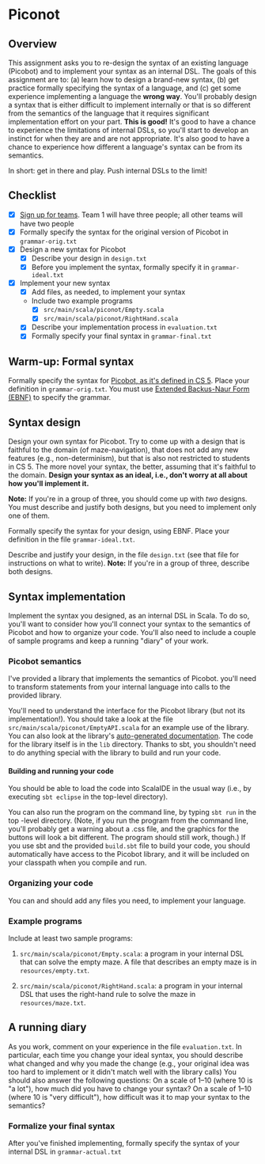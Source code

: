 
[Picobot]: https://www.cs.hmc.edu/twiki/bin/view/CS5/PicobotProgrammingGold
[EBNF]: http://en.wikipedia.org/wiki/Extended_Backus%E2%80%93Naur_Form
[Teams]: https://github.com/hmc-cs111-fall2014/piconot/wiki/Team-sign-ups
[API]: http://www.cs.hmc.edu/cs111/picolib/index.html#package

# Piconot

## Overview

This assignment asks you to re-design the syntax of an existing language
(Picobot) and to implement your syntax as an internal DSL. The goals of
this assignment are to: (a) learn how to design a brand-new syntax, (b) get
practice formally specifying the syntax of a language, and (c) get some
experience implementing a language the **wrong way**. You'll probably design a
syntax that is either difficult to implement internally or that is so different
from the semantics of the language that it requires significant implementation
effort on your part. **This is good!** It's good to have a chance to experience 
the limitations of internal DSLs, so you'll start to develop an instinct
for when they are and are not appropriate. It's also good to have a chance to
experience how different a language's syntax can be from its semantics.

In short: get in there and play. Push internal DSLs to the limit! 

## Checklist
  - [x] [Sign up for teams][Teams]. Team 1 will have three people; all other 
    teams will have two people
  - [x] Formally specify the syntax for the original version of Picobot in 
    `grammar-orig.txt`
  - [x] Design a new syntax for Picobot 
     - [x] Describe your design in `design.txt`
     - [x] Before you implement the syntax, formally specify it in 
       `grammar-ideal.txt`
  - [x] Implement your new syntax
     - [x] Add files, as needed, to implement your syntax
     - Include two example programs
       - [x] `src/main/scala/piconot/Empty.scala`
       - [x] `src/main/scala/piconot/RightHand.scala`
     - [x] Describe your implementation process in `evaluation.txt`
     - [x] Formally specify your final syntax in `grammar-final.txt`

## Warm-up: Formal syntax
Formally specify the syntax for [Picobot, as it's defined in CS 5][Picobot]. 
Place your definition in `grammar-orig.txt`. 
You must use [Extended Backus-Naur Form (EBNF)][EBNF] to specify the grammar.

## Syntax design
Design your own syntax for Picobot. Try to come up with a design that is
faithful to the domain (of maze-navigation), that does not add any new features
(e.g., non-determinism), but that is also not restricted to students in CS 5.
The more novel your syntax, the better, assuming that it's faithful to the
domain. **Design your syntax as an ideal, i.e., don't worry at all about how you'll
implement it.**

**Note:** If you're in a group of three, you should come up with *two* designs. You
must describe and justify both designs, but you need to implement only one of
them.

Formally specify the syntax for your design, using EBNF. Place your definition
in the file `grammar-ideal.txt`. 

Describe and justify your design, in the file `design.txt` (see that file for
instructions on what to write). **Note:** If you're in a group of three,
describe both designs.

## Syntax implementation
Implement the syntax you designed, as an internal DSL in Scala. To do so, you'll
want to consider how you'll connect your syntax to the semantics of Picobot and 
how to organize your code. You'll also need to include a couple of sample
programs and keep a running "diary" of your work. 

### Picobot semantics

I've provided a library that implements the semantics of Picobot. you'll need to
transform statements from your internal language into calls to the provided
library.

You'll need to understand the interface for the Picobot library (but not its
implementation!). You should take a look at the file
`src/main/scala/piconot/EmptyAPI.scala` for an example use of the library. You
can also look at the library's [auto-generated documentation][API]. The code for
the library itself is in the `lib` directory. Thanks to sbt, you shouldn't need
to do anything special with the library to build and run your code.

#### Building and running your code

You should be able to load the code into ScalaIDE in the usual way (i.e., by
executing `sbt eclipse` in the top-level directory).

You can also run the program on the command line, by typing `sbt run` in the top
-level directory. (Note, if you run the program from the command line, you'll
probably get a warning about a .css file, and the graphics for the buttons will
look a bit different. The program should still work, though.) If you use sbt and
the provided `build.sbt` file to build your code, you should  automatically have
access to the Picobot library, and it will be included on your classpath when
you compile and run.

### Organizing your code
You can and should add any files you need, to implement your language.

### Example programs
Include at least two sample programs: 

  1. `src/main/scala/piconot/Empty.scala`: a program in your internal DSL that 
  can solve the empty maze. A file that describes an empty maze is in 
  `resources/empty.txt`.
  
  2. `src/main/scala/piconot/RightHand.scala`: a program in your internal DSL 
  that uses the right-hand rule to solve the maze in `resources/maze.txt`.

## A running diary
As you work, comment on your experience in the file `evaluation.txt`. In
particular, each time you change your ideal syntax, you should describe what
changed and why you made the change (e.g., your original idea was too hard to
implement or it didn't match well with the library calls) You should also answer
the following questions: On a scale of 1–10 (where 10 is "a lot"), how much did
you have to change your syntax? On a scale of 1–10 (where 10 is "very
difficult"), how difficult was it to map your syntax to the semantics?

### Formalize your final syntax
After you've finished implementing, formally specify the syntax of your internal
DSL in `grammar-actual.txt`
